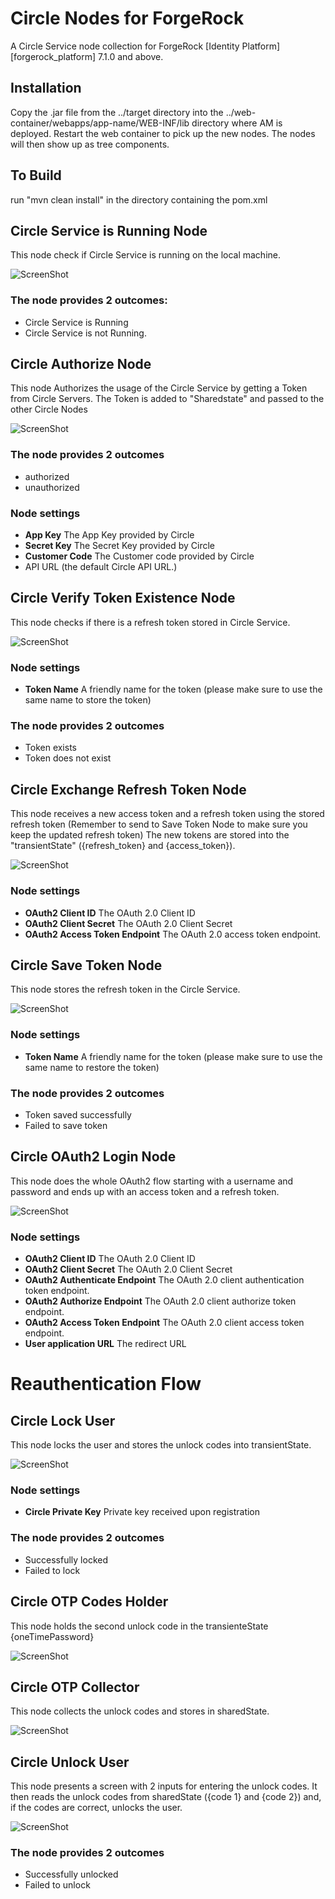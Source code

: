 <!--
 *
 * Copyright 2021 Circle.
-->
# Circle Nodes for ForgeRock

A Circle Service node collection for ForgeRock [Identity Platform][forgerock_platform] 7.1.0 and above.  

## Installation

Copy the .jar file from the ../target directory into the ../web-container/webapps/app-name/WEB-INF/lib directory where AM is deployed.  Restart the web container to pick up the new nodes.  The nodes will then show up as tree components.

## To Build
run "mvn clean install" in the directory containing the pom.xml


## Circle Service is Running Node
This node check if Circle Service is running on the local machine.

![ScreenShot](./circleisrunning.png)


### The node provides 2 outcomes:
- Circle Service is Running 
- Circle Service is not Running.


## Circle Authorize Node
This node Authorizes the usage of the Circle Service by getting a Token from Circle Servers. The Token is added to "Sharedstate" and passed to the other Circle Nodes

![ScreenShot](./circleauthorize.png)


### The node provides 2 outcomes
- authorized   
- unauthorized


### Node settings
- **App Key** The App Key provided by Circle
- **Secret Key** The Secret Key provided by Circle
- **Customer Code** The Customer code provided by Circle
- API URL (the default Circle API URL.)


<h2>
 
## Circle Verify Token Existence Node
This node checks if there is a refresh token stored in Circle Service.

![ScreenShot](./circleverifytokenexistence.png)



### Node settings
- **Token Name** A friendly name for the token (please make sure to use the same name to store the token) 
### The node provides 2 outcomes
- Token exists
- Token does not exist

 
## Circle Exchange Refresh Token Node
This node receives a new access token and a refresh token using the stored refresh token (Remember to send to Save Token Node to make sure you keep the updated refresh token)
The new tokens are stored into the "transientState" ({refresh_token} and {access_token}).

![ScreenShot](./circleexchangetoken.png)


### Node settings
- **OAuth2 Client ID** The OAuth 2.0 Client ID
- **OAuth2 Client Secret** The OAuth 2.0 Client Secret
- **OAuth2 Access Token Endpoint** The OAuth 2.0 access token endpoint.

 
 
## Circle Save Token Node
This node stores the refresh token in the Circle Service.

![ScreenShot](./circlesavetoken.png)


### Node settings
- **Token Name** A friendly name for the token (please make sure to use the same name to restore the token) 
### The node provides 2 outcomes
- Token saved successfully 
- Failed to save token


## Circle OAuth2 Login Node
This node does the whole OAuth2 flow starting with a username and password and ends up with an access token and a refresh token.


![ScreenShot](./circleoauth2login.png)

### Node settings
- **OAuth2 Client ID** The OAuth 2.0 Client ID
- **OAuth2 Client Secret** The OAuth 2.0 Client Secret
- **OAuth2 Authenticate Endpoint** The OAuth 2.0 client authentication token endpoint.
- **OAuth2 Authorize Endpoint** The OAuth 2.0 client authorize token endpoint.
- **OAuth2 Access Token Endpoint** The OAuth 2.0 client access token endpoint.
- **User application URL** The redirect URL
 
 

# Reauthentication Flow

## Circle Lock User
This node locks the user and stores the unlock codes into transientState.

![ScreenShot](./circlelockuser.png)


### Node settings
- **Circle Private Key** Private key received upon registration



### The node provides 2 outcomes
- Successfully locked
- Failed to lock


## Circle OTP Codes Holder
This node holds the second unlock code in the transienteState {oneTimePassword} 

![ScreenShot](./circleotpcodesholder.png)


## Circle OTP Collector
This node collects the unlock codes and stores in sharedState.

![ScreenShot](./circleotpcollector.png)


## Circle Unlock User
This node presents a screen with 2 inputs for entering the unlock codes. It then reads the unlock codes from sharedState ({code 1} and {code 2}) and, if the codes are correct, unlocks the user.

![ScreenShot](./circleunlockuser.png)

### The node provides 2 outcomes
- Successfully unlocked
- Failed to unlock

